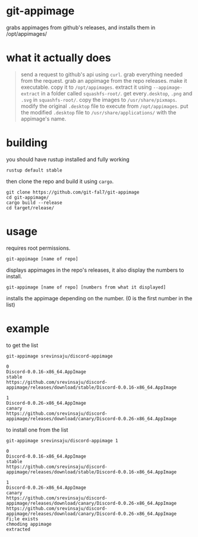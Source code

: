 # git-appimage
grabs appimages from github's releases, and installs them in /opt/appimages/

# what it actually does

> send a request to github's api using ``curl``.
> grab everything needed from the request.
> grab an appimage from the repo releases.
> make it executable.
> copy it to ``/opt/appimages``.
> extract it using ``--appimage-extract`` in a folder called ``squashfs-root/``.
> get every``.desktop``, ``.png`` and ``.svg`` in ``squashfs-root/``.
> copy the images to ``/usr/share/pixmaps``.
> modify the original ``.desktop`` file to execute from ``/opt/appimages``.
> put the modified ``.desktop`` file to ``/usr/share/applications/`` with the appimage's name.

# building
you should have rustup installed and fully working

```rustup default stable```

then clone the repo and build it using ``cargo``.
```
git clone https://github.com/git-fal7/git-appimage
cd git-appimage/
cargo build --release
cd target/release/
```

# usage
requires root permissions.

``git-appimage [name of repo]``

displays appimages in the repo's releases, it also display the numbers to install.

``git-appimage [name of repo] [numbers from what it displayed]``

installs the appimage depending on the number. (0 is the first number in the list)

# example 

to get the list

```
git-appimage srevinsaju/discord-appimage

0
Discord-0.0.16-x86_64.AppImage
stable
https://github.com/srevinsaju/discord-appimage/releases/download/stable/Discord-0.0.16-x86_64.AppImage

1
Discord-0.0.26-x86_64.AppImage
canary
https://github.com/srevinsaju/discord-appimage/releases/download/canary/Discord-0.0.26-x86_64.AppImage
```

to install one from the list

```
git-appimage srevinsaju/discord-appimage 1

0
Discord-0.0.16-x86_64.AppImage
stable
https://github.com/srevinsaju/discord-appimage/releases/download/stable/Discord-0.0.16-x86_64.AppImage

1
Discord-0.0.26-x86_64.AppImage
canary
https://github.com/srevinsaju/discord-appimage/releases/download/canary/Discord-0.0.26-x86_64.AppImage
https://github.com/srevinsaju/discord-appimage/releases/download/canary/Discord-0.0.26-x86_64.AppImage
Fi;le exists
chmoding appimage
extracted
```
